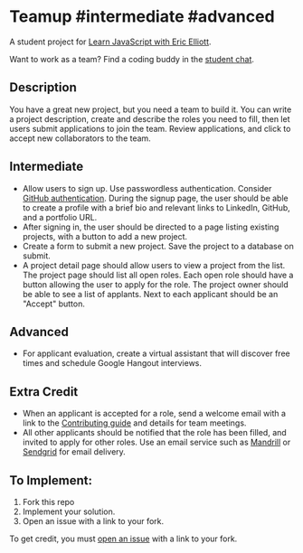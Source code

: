 # Teamup #intermediate #advanced

A student project for [Learn JavaScript with Eric Elliott](https://ericelliottjs.com).

Want to work as a team? Find a coding buddy in the [student chat](https://gitter.im/learn-javascript-courses/javascript-questions).


## Description

You have a great new project, but you need a team to build it. You can write a project description, create and describe the roles you need to fill, then let users submit applications to join the team. Review applications, and click to accept new collaborators to the team.

## Intermediate

* Allow users to sign up. Use passwordless authentication. Consider [GitHub authentication](https://developer.github.com/guides/basics-of-authentication/). During the signup page, the user should be able to create a profile with a brief bio and relevant links to LinkedIn, GitHub, and a portfolio URL.
* After signing in, the user should be directed to a page listing existing projects, with a button to add a new project.
* Create a form to submit a new project. Save the project to a database on submit.
* A project detail page should allow users to view a project from the list. The project page should list all open roles. Each open role should have a button allowing the user to apply for the role. The project owner should be able to see a list of applants. Next to each applicant should be an "Accept" button.


## Advanced

* For applicant evaluation, create a virtual assistant that will discover free times and schedule Google Hangout interviews.


## Extra Credit

* When an applicant is accepted for a role, send a welcome email with a link to the [Contributing guide](https://github.com/blog/1184-contributing-guidelines) and details for team meetings.
* All other applicants should be notified that the role has been filled, and invited to apply for other roles. Use an email service such as [Mandrill](https://www.mandrill.com/) or [Sendgrid](https://sendgrid.com/) for email delivery.


## To Implement:

1. Fork this repo
2. Implement your solution.
3. Open an issue with a link to your fork.

To get credit, you must [open an issue](https://github.com/learn-javascript-courses/rejection/issues/new?title=Challenge+completed+level:+basic/mid/advanced) with a link to your fork.
